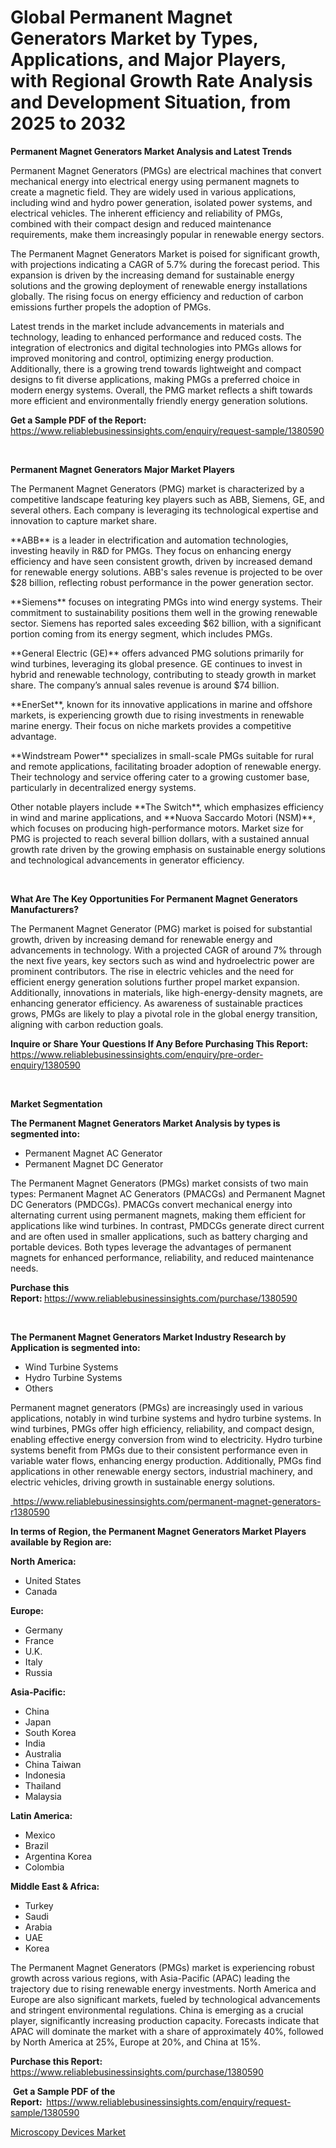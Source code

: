 <p><h1>Global Permanent Magnet Generators Market by Types, Applications, and Major Players, with Regional Growth Rate Analysis and Development Situation, from 2025 to 2032</h1></p><p><strong>Permanent Magnet Generators Market Analysis and Latest Trends</strong></p>
<p><p>Permanent Magnet Generators (PMGs) are electrical machines that convert mechanical energy into electrical energy using permanent magnets to create a magnetic field. They are widely used in various applications, including wind and hydro power generation, isolated power systems, and electrical vehicles. The inherent efficiency and reliability of PMGs, combined with their compact design and reduced maintenance requirements, make them increasingly popular in renewable energy sectors.</p><p>The Permanent Magnet Generators Market is poised for significant growth, with projections indicating a CAGR of 5.7% during the forecast period. This expansion is driven by the increasing demand for sustainable energy solutions and the growing deployment of renewable energy installations globally. The rising focus on energy efficiency and reduction of carbon emissions further propels the adoption of PMGs.</p><p>Latest trends in the market include advancements in materials and technology, leading to enhanced performance and reduced costs. The integration of electronics and digital technologies into PMGs allows for improved monitoring and control, optimizing energy production. Additionally, there is a growing trend towards lightweight and compact designs to fit diverse applications, making PMGs a preferred choice in modern energy systems. Overall, the PMG market reflects a shift towards more efficient and environmentally friendly energy generation solutions.</p></p>
<p><strong>Get a Sample PDF of the Report:&nbsp;</strong> <a href="https://www.reliablebusinessinsights.com/enquiry/request-sample/1380590?utm_campaign=2275&utm_medium=2&utm_source=Github&utm_content=ia&utm_term=21022025&utm_id=permanent-magnet-generators">https://www.reliablebusinessinsights.com/enquiry/request-sample/1380590</a></p>
<p>&nbsp;</p>
<p><strong>Permanent Magnet Generators Major Market Players</strong></p>
<p><p>The Permanent Magnet Generators (PMG) market is characterized by a competitive landscape featuring key players such as ABB, Siemens, GE, and several others. Each company is leveraging its technological expertise and innovation to capture market share.</p><p>**ABB** is a leader in electrification and automation technologies, investing heavily in R&D for PMGs. They focus on enhancing energy efficiency and have seen consistent growth, driven by increased demand for renewable energy solutions. ABB's sales revenue is projected to be over $28 billion, reflecting robust performance in the power generation sector.</p><p>**Siemens** focuses on integrating PMGs into wind energy systems. Their commitment to sustainability positions them well in the growing renewable sector. Siemens has reported sales exceeding $62 billion, with a significant portion coming from its energy segment, which includes PMGs.</p><p>**General Electric (GE)** offers advanced PMG solutions primarily for wind turbines, leveraging its global presence. GE continues to invest in hybrid and renewable technology, contributing to steady growth in market share. The company’s annual sales revenue is around $74 billion.</p><p>**EnerSet**, known for its innovative applications in marine and offshore markets, is experiencing growth due to rising investments in renewable marine energy. Their focus on niche markets provides a competitive advantage.</p><p>**Windstream Power** specializes in small-scale PMGs suitable for rural and remote applications, facilitating broader adoption of renewable energy. Their technology and service offering cater to a growing customer base, particularly in decentralized energy systems.</p><p>Other notable players include **The Switch**, which emphasizes efficiency in wind and marine applications, and **Nuova Saccardo Motori (NSM)**, which focuses on producing high-performance motors. Market size for PMG is projected to reach several billion dollars, with a sustained annual growth rate driven by the growing emphasis on sustainable energy solutions and technological advancements in generator efficiency.</p></p>
<p>&nbsp;</p>
<p><strong>What Are The Key Opportunities For Permanent Magnet Generators Manufacturers?</strong></p>
<p><p>The Permanent Magnet Generator (PMG) market is poised for substantial growth, driven by increasing demand for renewable energy and advancements in technology. With a projected CAGR of around 7% through the next five years, key sectors such as wind and hydroelectric power are prominent contributors. The rise in electric vehicles and the need for efficient energy generation solutions further propel market expansion. Additionally, innovations in materials, like high-energy-density magnets, are enhancing generator efficiency. As awareness of sustainable practices grows, PMGs are likely to play a pivotal role in the global energy transition, aligning with carbon reduction goals.</p></p>
<p><strong>Inquire or Share Your Questions If Any Before Purchasing This Report:</strong> <a href="https://www.reliablebusinessinsights.com/enquiry/pre-order-enquiry/1380590?utm_campaign=2275&utm_medium=2&utm_source=Github&utm_content=ia&utm_term=21022025&utm_id=permanent-magnet-generators">https://www.reliablebusinessinsights.com/enquiry/pre-order-enquiry/1380590</a></p>
<p>&nbsp;</p>
<p><strong>Market Segmentation</strong></p>
<p><strong>The Permanent Magnet Generators Market Analysis by types is segmented into:</strong></p>
<p><ul><li>Permanent Magnet AC Generator</li><li>Permanent Magnet DC Generator</li></ul></p>
<p><p>The Permanent Magnet Generators (PMGs) market consists of two main types: Permanent Magnet AC Generators (PMACGs) and Permanent Magnet DC Generators (PMDCGs). PMACGs convert mechanical energy into alternating current using permanent magnets, making them efficient for applications like wind turbines. In contrast, PMDCGs generate direct current and are often used in smaller applications, such as battery charging and portable devices. Both types leverage the advantages of permanent magnets for enhanced performance, reliability, and reduced maintenance needs.</p></p>
<p><strong>Purchase this Report:&nbsp;</strong><a href="https://www.reliablebusinessinsights.com/purchase/1380590?utm_campaign=2275&utm_medium=2&utm_source=Github&utm_content=ia&utm_term=21022025&utm_id=permanent-magnet-generators">https://www.reliablebusinessinsights.com/purchase/1380590</a></p>
<p>&nbsp;</p>
<p><strong>The Permanent Magnet Generators Market Industry Research by Application is segmented into:</strong></p>
<p><ul><li>Wind Turbine Systems</li><li>Hydro Turbine Systems</li><li>Others</li></ul></p>
<p><p>Permanent magnet generators (PMGs) are increasingly used in various applications, notably in wind turbine systems and hydro turbine systems. In wind turbines, PMGs offer high efficiency, reliability, and compact design, enabling effective energy conversion from wind to electricity. Hydro turbine systems benefit from PMGs due to their consistent performance even in variable water flows, enhancing energy production. Additionally, PMGs find applications in other renewable energy sectors, industrial machinery, and electric vehicles, driving growth in sustainable energy solutions.</p></p>
<p><a href="https://www.reliablebusinessinsights.com/permanent-magnet-generators-r1380590?utm_campaign=2275&utm_medium=2&utm_source=Github&utm_content=ia&utm_term=21022025&utm_id=permanent-magnet-generators">&nbsp;https://www.reliablebusinessinsights.com/permanent-magnet-generators-r1380590</a></p>
<p><strong>In terms of Region, the Permanent Magnet Generators Market Players available by Region are:</strong></p>
<p>
    <p> <strong> North America: </strong>
        <ul>
            <li>United States</li>
            <li>Canada</li>
        </ul>
        </p> 
    <p> <strong> Europe: </strong>
        <ul>
            <li>Germany</li>
            <li>France</li>
            <li>U.K.</li>
            <li>Italy</li>
            <li>Russia</li>
        </ul>
        </p> 
    <p> <strong> Asia-Pacific: </strong>
        <ul>
            <li>China</li>
            <li>Japan</li>
            <li>South Korea</li>
            <li>India</li>
            <li>Australia</li>
            <li>China Taiwan</li>
            <li>Indonesia</li>
            <li>Thailand</li>
            <li>Malaysia</li>
        </ul>
        </p> 
    <p> <strong> Latin America: </strong>
        <ul>
            <li>Mexico</li>
            <li>Brazil</li>
            <li>Argentina Korea</li>
            <li>Colombia</li>
        </ul>
        </p> 
    <p> <strong> Middle East & Africa: </strong>
        <ul>
            <li>Turkey</li>
            <li>Saudi</li>
            <li>Arabia</li>
            <li>UAE</li>
            <li>Korea</li>
        </ul>
    </p>
    </p>
<p><p>The Permanent Magnet Generators (PMGs) market is experiencing robust growth across various regions, with Asia-Pacific (APAC) leading the trajectory due to rising renewable energy investments. North America and Europe are also significant markets, fueled by technological advancements and stringent environmental regulations. China is emerging as a crucial player, significantly increasing production capacity. Forecasts indicate that APAC will dominate the market with a share of approximately 40%, followed by North America at 25%, Europe at 20%, and China at 15%.</p></p>
<p><strong>Purchase this Report: </strong><a href="https://www.reliablebusinessinsights.com/purchase/1380590?utm_campaign=2275&utm_medium=2&utm_source=Github&utm_content=ia&utm_term=21022025&utm_id=permanent-magnet-generators">https://www.reliablebusinessinsights.com/purchase/1380590</a></p>
<p>&nbsp;<strong>Get a Sample PDF of the Report:&nbsp;&nbsp;</strong><a href="https://www.reliablebusinessinsights.com/enquiry/request-sample/1380590?utm_campaign=2275&utm_medium=2&utm_source=Github&utm_content=ia&utm_term=21022025&utm_id=permanent-magnet-generators">https://www.reliablebusinessinsights.com/enquiry/request-sample/1380590</a></p>
<p><strong></strong></p>
<p><p><a href="https://github.com/maclarensidney/Market-Research-Report-List-1/blob/main/microscopy-devices-market.md?utm_campaign=2275&utm_medium=2&utm_source=Github&utm_content=ia&utm_term=21022025&utm_id=permanent-magnet-generators">Microscopy Devices Market</a></p></p>